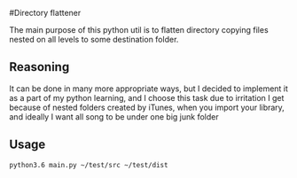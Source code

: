 #Directory flattener

The main purpose of this python util is 
to flatten directory copying files nested on all levels to some
destination folder.

## Reasoning
It can be done in many more appropriate ways, but I decided to
implement it as a part of my python learning, and I choose this task
due to irritation I get because of nested folders created by iTunes, when you import your
library, and ideally I want all song to be under one big junk folder

## Usage

```bash
python3.6 main.py ~/test/src ~/test/dist
```